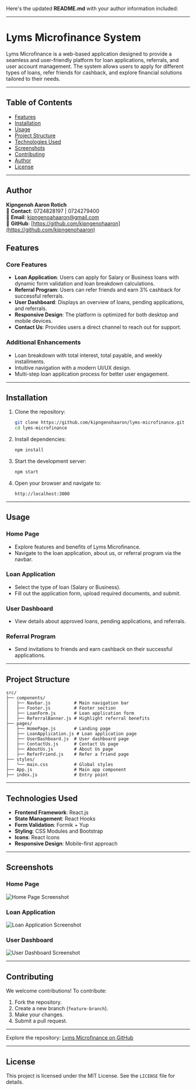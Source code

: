 Here's the updated **README.md** with your author information included:

---

# Lyms Microfinance System

Lyms Microfinance is a web-based application designed to provide a seamless and user-friendly platform for loan applications, referrals, and user account management. The system allows users to apply for different types of loans, refer friends for cashback, and explore financial solutions tailored to their needs.

---

## Table of Contents

- [Features](#features)
- [Installation](#installation)
- [Usage](#usage)
- [Project Structure](#project-structure)
- [Technologies Used](#technologies-used)
- [Screenshots](#screenshots)
- [Contributing](#contributing)
- [Author](#author)
- [License](#license)

---
## **Author**

**Kipngenoh Aaron Rotich**  
📱 **Contact**: 0724828197 | 0724279400  
📧 **Email**: [kipngenoahaaron@gmail.com](mailto:kipngenoahaaron@gmail.com)  
🔗 **GitHub**: [https://github.com/kipngenohaaron](https://github.com/kipngenohaaron)  

## Features

### Core Features
- **Loan Application**: Users can apply for Salary or Business loans with dynamic form validation and loan breakdown calculations.
- **Referral Program**: Users can refer friends and earn 3% cashback for successful referrals.
- **User Dashboard**: Displays an overview of loans, pending applications, and referrals.
- **Responsive Design**: The platform is optimized for both desktop and mobile devices.
- **Contact Us**: Provides users a direct channel to reach out for support.

### Additional Enhancements
- Loan breakdown with total interest, total payable, and weekly installments.
- Intuitive navigation with a modern UI/UX design.
- Multi-step loan application process for better user engagement.

---

## Installation

1. Clone the repository:
   ```bash
   git clone https://github.com/kipngenohaaron/lyms-microfinance.git
   cd lyms-microfinance
   ```

2. Install dependencies:
   ```bash
   npm install
   ```

3. Start the development server:
   ```bash
   npm start
   ```

4. Open your browser and navigate to:
   ```
   http://localhost:3000
   ```

---

## Usage

### Home Page
- Explore features and benefits of Lyms Microfinance.
- Navigate to the loan application, about us, or referral program via the navbar.

### Loan Application
- Select the type of loan (Salary or Business).
- Fill out the application form, upload required documents, and submit.

### User Dashboard
- View details about approved loans, pending applications, and referrals.

### Referral Program
- Send invitations to friends and earn cashback on their successful applications.

---

## Project Structure

```
src/
├── components/
│   ├── Navbar.js         # Main navigation bar
│   ├── Footer.js         # Footer section
│   ├── LoanForm.js       # Loan application form
│   ├── ReferralBanner.js # Highlight referral benefits
├── pages/
│   ├── HomePage.js       # Landing page
│   ├── LoanApplication.js # Loan application page
│   ├── UserDashboard.js  # User dashboard page
│   ├── ContactUs.js      # Contact Us page
│   ├── AboutUs.js        # About Us page
│   ├── ReferFriend.js    # Refer a friend page
├── styles/
│   └── main.css          # Global styles
├── App.js                # Main app component
├── index.js              # Entry point
```

---

## Technologies Used

- **Frontend Framework**: React.js
- **State Management**: React Hooks
- **Form Validation**: Formik + Yup
- **Styling**: CSS Modules and Bootstrap
- **Icons**: React Icons
- **Responsive Design**: Mobile-first approach

---

## Screenshots

### Home Page
![Home Page Screenshot](https://via.placeholder.com/800x400?text=Home+Page)

### Loan Application
![Loan Application Screenshot](https://via.placeholder.com/800x400?text=Loan+Application)

### User Dashboard
![User Dashboard Screenshot](https://via.placeholder.com/800x400?text=User+Dashboard)

---

## Contributing

We welcome contributions! To contribute:

1. Fork the repository.
2. Create a new branch (`feature-branch`).
3. Make your changes.
4. Submit a pull request.

---
Explore the repository: [Lyms Microfinance on GitHub](https://github.com/kipngenohaaron/lyms-microfinance)

---

## License

This project is licensed under the MIT License. See the `LICENSE` file for details.

